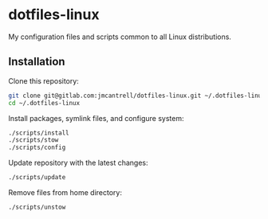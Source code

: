 # dotfiles-linux

My configuration files and scripts common to all Linux distributions.

## Installation

Clone this repository:

```sh
git clone git@gitlab.com:jmcantrell/dotfiles-linux.git ~/.dotfiles-linux
cd ~/.dotfiles-linux
```

Install packages, symlink files, and configure system:

```sh
./scripts/install
./scripts/stow
./scripts/config
```

Update repository with the latest changes:

```sh
./scripts/update
```

Remove files from home directory:

```sh
./scripts/unstow
```
